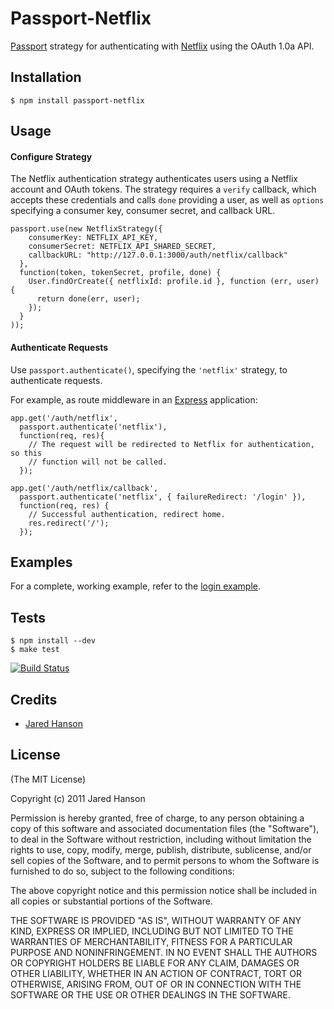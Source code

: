 # Passport-Netflix

[Passport](https://github.com/jaredhanson/passport) strategy for authenticating
with [Netflix](http://www.netflix.com/) using the OAuth 1.0a API.

## Installation

    $ npm install passport-netflix

## Usage

#### Configure Strategy

The Netflix authentication strategy authenticates users using a Netflix account
and OAuth tokens.  The strategy requires a `verify` callback, which accepts
these credentials and calls `done` providing a user, as well as `options`
specifying a consumer key, consumer secret, and callback URL.

    passport.use(new NetflixStrategy({
        consumerKey: NETFLIX_API_KEY,
        consumerSecret: NETFLIX_API_SHARED_SECRET,
        callbackURL: "http://127.0.0.1:3000/auth/netflix/callback"
      },
      function(token, tokenSecret, profile, done) {
        User.findOrCreate({ netflixId: profile.id }, function (err, user) {
          return done(err, user);
        });
      }
    ));

#### Authenticate Requests

Use `passport.authenticate()`, specifying the `'netflix'` strategy, to
authenticate requests.

For example, as route middleware in an [Express](http://expressjs.com/)
application:

    app.get('/auth/netflix',
      passport.authenticate('netflix'),
      function(req, res){
        // The request will be redirected to Netflix for authentication, so this
        // function will not be called.
      });
    
    app.get('/auth/netflix/callback', 
      passport.authenticate('netflix', { failureRedirect: '/login' }),
      function(req, res) {
        // Successful authentication, redirect home.
        res.redirect('/');
      });

## Examples

For a complete, working example, refer to the [login example](https://github.com/jaredhanson/passport-netflix/tree/master/examples/login).

## Tests

    $ npm install --dev
    $ make test

[![Build Status](https://secure.travis-ci.org/jaredhanson/passport-netflix.png)](http://travis-ci.org/jaredhanson/passport-netflix)

## Credits

  - [Jared Hanson](http://github.com/jaredhanson)

## License

(The MIT License)

Copyright (c) 2011 Jared Hanson

Permission is hereby granted, free of charge, to any person obtaining a copy of
this software and associated documentation files (the "Software"), to deal in
the Software without restriction, including without limitation the rights to
use, copy, modify, merge, publish, distribute, sublicense, and/or sell copies of
the Software, and to permit persons to whom the Software is furnished to do so,
subject to the following conditions:

The above copyright notice and this permission notice shall be included in all
copies or substantial portions of the Software.

THE SOFTWARE IS PROVIDED "AS IS", WITHOUT WARRANTY OF ANY KIND, EXPRESS OR
IMPLIED, INCLUDING BUT NOT LIMITED TO THE WARRANTIES OF MERCHANTABILITY, FITNESS
FOR A PARTICULAR PURPOSE AND NONINFRINGEMENT. IN NO EVENT SHALL THE AUTHORS OR
COPYRIGHT HOLDERS BE LIABLE FOR ANY CLAIM, DAMAGES OR OTHER LIABILITY, WHETHER
IN AN ACTION OF CONTRACT, TORT OR OTHERWISE, ARISING FROM, OUT OF OR IN
CONNECTION WITH THE SOFTWARE OR THE USE OR OTHER DEALINGS IN THE SOFTWARE.
